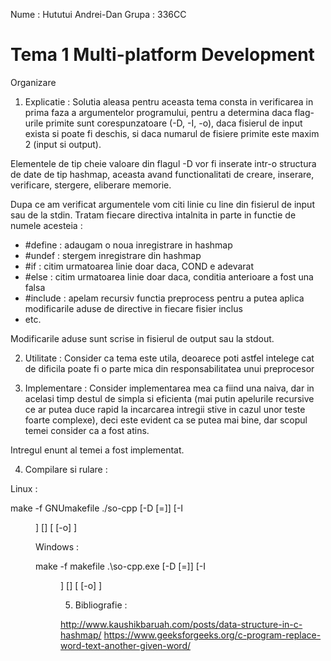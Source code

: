 Nume : Hututui Andrei-Dan
Grupa : 336CC

# Tema 1 Multi-platform Development

Organizare

1. Explicatie : 
Solutia aleasa pentru aceasta tema consta in verificarea 
in prima faza a argumentelor programului, pentru a 
determina daca flag-urile primite sunt corespunzatoare (-D, -I, -o),
daca fisierul de input exista si poate fi deschis, si daca 
numarul de fisiere primite este maxim 2 (input si output).

Elementele de tip cheie valoare din flagul -D vor fi inserate
intr-o structura de date de tip hashmap, aceasta avand functionalitati
de creare, inserare, verificare, stergere, eliberare memorie.

Dupa ce am verificat argumentele vom citi linie cu line din
fisierul de input sau de la stdin. Tratam fiecare directiva
intalnita in parte in functie de numele acesteia : 
- #define : adaugam o noua inregistrare in hashmap
- #undef : stergem inregistrare din hashmap
- #if <COND> : citim urmatoarea linie doar daca, COND e adevarat
- #else : citim urmatoarea linie doar daca, conditia anterioare
a fost una falsa
- #include : apelam recursiv functia preprocess pentru a putea
aplica modificarile aduse de directive in fiecare fisier inclus
- etc.

Modificarile aduse sunt scrise in fisierul de output sau la stdout.

2. Utilitate : 
Consider ca tema este utila, deoarece poti astfel intelege cat de
dificila poate fi o parte mica din responsabilitatea unui preprocesor
	
3. Implementare :
Consider implementarea mea ca fiind una naiva, dar in acelasi timp
destul de simpla si eficienta (mai putin apelurile recursive ce ar 
putea duce rapid la incarcarea intregii stive in cazul unor teste
foarte complexe), deci este evident ca se putea mai bine, dar scopul
temei consider ca a fost atins.

Intregul enunt al temei a fost implementat.

4. Compilare si rulare :

Linux :

make -f GNUmakefile
./so-cpp [-D <SYMBOL>[=<MAPPING>]] [-I <DIR>] [<INFILE>] [ [-o] <OUTFILE>]

Windows :

make -f makefile
.\so-cpp.exe [-D <SYMBOL>[=<MAPPING>]] [-I <DIR>] [<INFILE>] 
[ [-o] <OUTFILE>]

5. Bibliografie :

http://www.kaushikbaruah.com/posts/data-structure-in-c-hashmap/
https://www.geeksforgeeks.org/c-program-replace-word-text-another-given-word/


 
